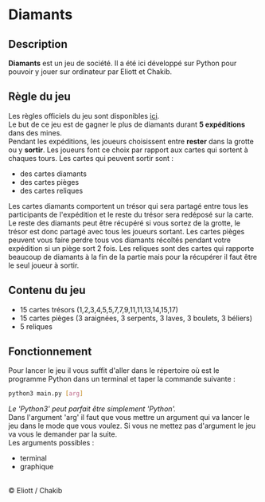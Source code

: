 # Diamants

## Description

**Diamants** est un jeu de société. Il a été ici développé sur Python pour pouvoir y jouer sur ordinateur par Eliott et Chakib.

## Règle du jeu

Les règles officiels du jeu sont disponibles [ici](https://iello.fr/wp-content/uploads/2022/07/DIAMANT_regles.pdf).<br>
Le but de ce jeu est de gagner le plus de diamants durant **5 expéditions** dans des mines.<br>
Pendant les expéditions, les joueurs choisissent entre **rester** dans la grotte ou y **sortir**. Les joueurs font ce choix par rapport aux cartes qui sortent à chaques tours. Les cartes qui peuvent sortir sont :
 - des cartes diamants
 - des cartes pièges
 - des cartes reliques

Les cartes diamants comportent un trésor qui sera partagé entre tous les participants de l'expédition et le reste du trésor sera redéposé sur la carte. Le reste des diamants peut être récupéré si vous sortez de la grotte, le trésor est donc partagé avec tous les joueurs sortant.
Les cartes pièges peuvent vous faire perdre tous vos diamants récoltés pendant votre expédition si un piège sort 2 fois.
Les reliques sont des cartes qui rapporte beaucoup de diamants à la fin de la partie mais pour la récupérer il faut être le seul joueur à sortir.

## Contenu du jeu

- 15 cartes trésors (1,2,3,4,5,5,7,7,9,11,11,13,14,15,17)
- 15 cartes pièges (3 araignées, 3 serpents, 3 laves, 3 boulets, 3 béliers)
- 5 reliques

## Fonctionnement

Pour lancer le jeu il vous suffit d'aller dans le répertoire où est le programme Python dans un terminal et taper la commande suivante :
```bash
python3 main.py [arg]
```
*Le 'Python3' peut parfait être simplement 'Python'.*<br>
Dans l'argument 'arg' il faut que vous mettre un argument qui va lancer le jeu dans le mode que vous voulez. Si vous ne mettez pas d'argument le jeu va vous le demander par la suite.<br>
Les arguments possibles :
 - terminal
 - graphique

<br>
&copy; Eliott / Chakib